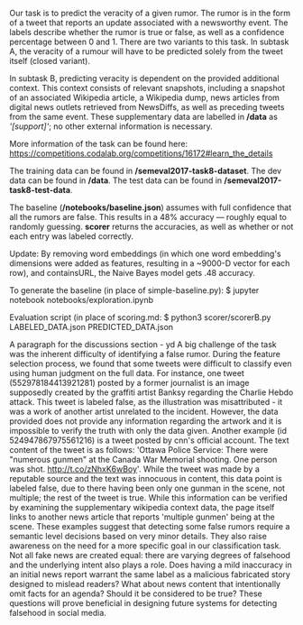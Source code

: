 Our task is to predict the veracity of a given rumor. The rumor is in the form of a tweet that reports an update associated with a newsworthy event. The labels describe whether the rumor is true or false, as well as a confidence percentage between 0 and 1. There are two variants to this task. In subtask A, the veracity of a rumour will have to be predicted solely from the tweet itself (closed variant).

In subtask B, predicting veracity is dependent on the provided additional context. This context consists of relevant snapshots, including a snapshot of an associated Wikipedia article, a Wikipedia dump, news articles from digital news outlets retrieved from NewsDiffs, as well as preceding tweets from the same event. These supplementary data are labelled in **/data** as *'[support]'*; no other external information is necessary.

More information of the task can be found here: https://competitions.codalab.org/competitions/16172#learn_the_details

The training data can be found in **/semeval2017-task8-dataset**.
The dev data can be found in **/data**.
The test data can be found in **/semeval2017-task8-test-data**. 

The baseline (**/notebooks/baseline.json**) assumes with full confidence that all the rumors are false. This results in a 48% accuracy — roughly equal to randomly guessing. **scorer** returns the accuracies, as well as whether or not each entry was labeled correctly.

Update: By removing word embeddings (in which one word embedding's dimensions were added as features, resulting in a ~9000-D vector for each row), and containsURL, the Naive Bayes model gets .48 accuracy.


To generate the baseline (in place of simple-baseline.py): 
$ jupyter notebook notebooks/exploration.ipynb


Evaluation script (in place of scoring.md:
$ python3 scorer/scorerB.py LABELED_DATA.json PREDICTED_DATA.json 


A paragraph for the discussions section - yd
A big challenge of the task was the inherent difficulty of identifying a false rumor. During the feature selection process, we found that some tweets were difficult to classify even using human judgment on the full data. For instance, one tweet (552978184413921281) posted by a former journalist is an image supposedly created by the graffiti artist Banksy regarding the Charlie Hebdo attack. This tweet is labeled false, as the illustration was misattributed - it was a work of another artist unrelated to the incident. However, the data provided does not provide any information regarding the artwork and it is impossible to verify the truth with only the data given. 
Another example (id 524947867975561216) is a tweet posted by cnn's official account. The text content of the tweet is as follows: 'Ottawa Police Service: There were "numerous gunmen" at the Canada War Memorial shooting. One person was shot. http://t.co/zNhxK6wBoy'.
While the tweet was made by a reputable source and the text was innocuous in content, this data point is labeled false, due to there having been only one gunman in the scene, not multiple; the rest of the tweet is true. While this information can be verified by examining the supplementary wikipedia context data, the page itself links to another news article that reports 'multiple gunmen' being at the scene. These examples suggest that detecting some false rumors require a semantic level decisions based on very minor details.
They also raise awareness on the need for a more specific goal in our classification task. Not all fake news are created equal: there are varying degrees of falsehood and the underlying intent also plays a role. Does having a mild inaccuracy in an initial news report warrant the same label as a malicious fabricated story designed to mislead readers? What about news content that intentionally omit facts for an agenda? Should it be considered to be true? 
These questions will prove beneficial in designing future systems for detecting falsehood in social media.
